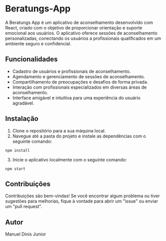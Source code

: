 # Beratungs-App

A Beratungs App é um aplicativo de aconselhamento desenvolvido com React, criado com o objetivo de proporcionar orientação e suporte emocional aos usuários. O aplicativo oferece sessões de aconselhamento personalizadas, conectando os usuários a profissionais qualificados em um ambiente seguro e confidencial.

## Funcionalidades

- Cadastro de usuários e profissionais de aconselhamento.
- Agendamento e gerenciamento de sessões de aconselhamento.
- Compartilhamento de preocupações e desafios de forma privada.
- Interação com profissionais especializados em diversas áreas de aconselhamento.
- Interface amigável e intuitiva para uma experiência do usuário agradável.

## Instalação

1. Clone o repositório para a sua máquina local.
2. Navegue até a pasta do projeto e instale as dependências com o seguinte comando:

```
npm install
```

3. Inicie o aplicativo localmente com o seguinte comando:

```
npm start
```

## Contribuições

Contribuições são bem-vindas! Se você encontrar algum problema ou tiver sugestões para melhorias, fique à vontade para abrir um "issue" ou enviar um "pull request".

## Autor

Manuel Dinis Junior
